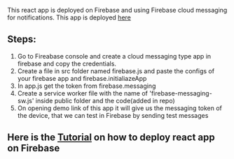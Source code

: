 This react app is deployed on Firebase and using Firebase cloud messaging for notifications.
This app is deployed [here](https://fir-messaging-9f9e0.web.app/)


## Steps:

1. Go to Fireabase console and create a cloud messaging type app in firebase and copy the credentials.
2. Create a file in src folder named firebase.js and paste the configs of your firebase app and firebase.initialiazeApp
3. In app.js get the token from firebase.messaging
4. Create a service worker file with the name of 'firebase-messaging-sw.js' inside public folder and the code(added in repo)
5. On opening demo link of this app it will give us the messaging token of the device, that we can test in Firebase by sending test messages


## Here is the [Tutorial](https://dzone.com/articles/react-apps-firebase) on how to deploy react app on Firebase
